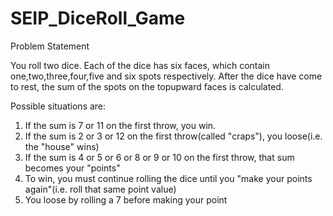 # SEIP_DiceRoll_Game

Problem Statement

You roll two dice. 
Each of the dice has six faces, which contain one,two,three,four,five and six spots respectively. 
After the dice have come to rest, the sum of the spots on the topupward faces is calculated.

Possible situations are:
1. If the sum is 7 or 11 on the first throw, you win.
2. If the sum is 2 or 3 or 12 on the first throw(called "craps"), you loose(i.e. the "house" wins)
3. If the sum is 4 or 5 or 6 or 8 or 9 or 10 on the first throw, that sum becomes your "points"
4. To win, you must continue rolling the dice until you "make your points again"(i.e. roll that same point value)
5. You loose by rolling a 7 before making your point
